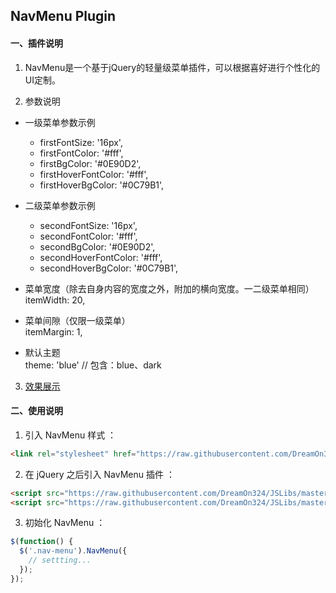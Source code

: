 ## NavMenu Plugin

#### 一、插件说明

1. NavMenu是一个基于jQuery的轻量级菜单插件，可以根据喜好进行个性化的UI定制。  

2. 参数说明  
  - 一级菜单参数示例
    - firstFontSize: '16px',  
    - firstFontColor: '#fff',  
    - firstBgColor: '#0E90D2',  
    - firstHoverFontColor: '#fff',  
    - firstHoverBgColor: '#0C79B1',

  - 二级菜单参数示例
    - secondFontSize: '16px',  
    - secondFontColor: '#fff',  
    - secondBgColor: '#0E90D2',  
    - secondHoverFontColor: '#fff',  
    - secondHoverBgColor: '#0C79B1',

  - 菜单宽度（除去自身内容的宽度之外，附加的横向宽度。一二级菜单相同）  
    itemWidth: 20,

  - 菜单间隙（仅限一级菜单）  
    itemMargin: 1,

  - 默认主题  
  theme: 'blue'     // 包含：blue、dark

3. [效果展示](http://dreamon324.github.io/JSLibs/NavMenu/src/demo.html)

#### 二、使用说明

1. 引入 NavMenu 样式 ：
  ```html
  <link rel="stylesheet" href="https://raw.githubusercontent.com/DreamOn324/JSLibs/master/NavMenu/src/NavMenu.min.css"/>
  ```
  
2. 在 jQuery 之后引入 NavMenu 插件 ：
  ```html
  <script src="https://raw.githubusercontent.com/DreamOn324/JSLibs/master/NavMenu/dep/jquery-1.12.2.min.js"></script>
  <script src="https://raw.githubusercontent.com/DreamOn324/JSLibs/master/NavMenu/src/NavMenu.min.js"></script>
  ```
  
3. 初始化 NavMenu ：
  ```js
  $(function() {
    $('.nav-menu').NavMenu({
      // settting...
    });
  });
  ```
